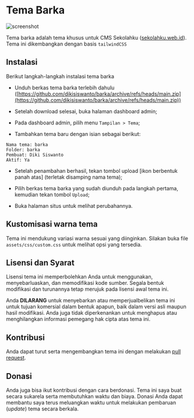 # Tema Barka
![screenshot](https://blogger.googleusercontent.com/img/a/AVvXsEjOEBjVmlJ5NKWS1cq__AX4-9NA3WZjhD7lm8jt063ZmrzwdhGO_TXFee9U3ag9zO37P6j3SG1upTdhK_vPzbEe0VISqlJRcq_M7i_bEJQweZWsGf7bVYlg471vRFTeCRVR0o3rVxthajpZBie_JwjJSCdfv2ihMEsUV_WpstR-2UPJA98F-Kkp3vK_0g=w640-h400)

Tema barka adalah tema khusus untuk CMS Sekolahku ([sekolahku.web.id](https://sekolahku.web.id)). Tema ini dikembangkan dengan basis `tailwindCSS`

## Instalasi

Berikut langkah-langkah instalasi tema barka

- Unduh berkas tema barka terlebih dahulu ([https://github.com/dikisiswanto/barka/archive/refs/heads/main.zip](https://github.com/dikisiswanto/barka/archive/refs/heads/main.zip))

- Setelah download selesai, buka halaman dashboard admin;

- Pada dashboard admin, pilih menu `Tampilan > Tema`;

- Tambahkan tema baru dengan isian sebagai berikut:

```
Nama tema: barka
Folder: barka
Pembuat: Diki Siswanto
Aktif: Ya
```

- Setelah penambahan berhasil, tekan tombol upload [ikon berbentuk panah atas] (terletak disamping nama tema);

- Pilih berkas tema barka yang sudah diunduh pada langkah pertama, kemudian tekan tombol `Upload`;

- Buka halaman situs untuk melihat perubahannya.

## Kustomisasi warna tema

Tema ini mendukung variasi warna sesuai yang diinginkan. Silakan buka file `assets/css/custom.css` untuk melihat opsi yang tersedia.

## Lisensi dan Syarat

Lisensi tema ini memperbolehkan Anda untuk menggunakan, menyebarluaskan, dan memodifikasi kode sumber. Segala bentuk modifikasi dan turunannya tetap merujuk pada lisensi awal tema ini.

Anda **DILARANG** untuk menyebarkan atau memperjualbelikan tema ini untuk tujuan komersial dalam bentuk apapun, baik dalam versi asli maupun hasil modifikasi. Anda juga tidak diperkenankan untuk menghapus atau menghilangkan informasi pemegang hak cipta atas tema ini.

## Kontribusi

Anda dapat turut serta mengembangkan tema ini dengan melakukan [pull request](https://github.com/dikisiswanto/barka/pulls).

## Donasi

Anda juga bisa ikut kontribusi dengan cara berdonasi. Tema ini saya buat secara sukarela serta membutuhkan waktu dan biaya. Donasi Anda dapat membantu saya terus meluangkan waktu untuk melakukan pembaruan (*update*) tema secara berkala.
